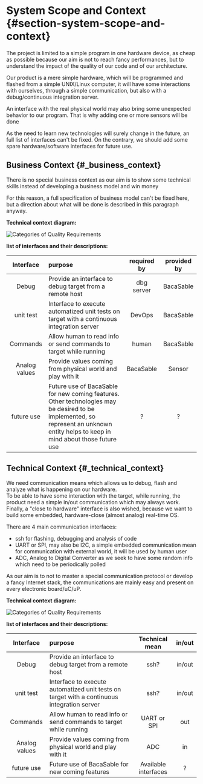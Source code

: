 # System Scope and Context {#section-system-scope-and-context}

The project is limited to a simple program in one hardware device, as cheap as possible because our aim is not to reach fancy performances, but to understand the impact of the quality of our code and of our architecture.

Our product is a mere simple hardware, which will be programmed and flashed from a simple UNIX/Linux computer, it will have some interactions with ourselves, through a simple communication, but also with a debug/continuous integration server.

An interface with the real physical world may also bring some unexpected behavior to our program. That is why adding one or more sensors will be done

As the need to learn new technologies will surely change in the future, an full list of interfaces can't be fixed. On the contrary, we should add some spare hardware/software interfaces for future use.

## Business Context {#_business_context}

There is no special business context as our aim is to show some technical skills instead of developing a business model and win money

For this reason, a full specification of business model can't be fixed here, but a direction about what will be done is described in this paragraph anyway.

**Technical context diagram:**  

![Categories of Quality
Requirements](images/Business_context.png)

**list of interfaces and their descriptions:**  

|Interface| purpose | required by | provided by |
|:-:|:-|:-:|:-:|
|Debug | Provide an interface to debug target from a remote host | dbg server | BacaSable |
|unit test | Interface to execute automatized unit tests on target with a continuous integration server | DevOps | BacaSable |
| Commands | Allow human to read info or send commands to target while running | human | BacaSable |
| Analog values | Provide values coming from physical world and play with it | BacaSable | Sensor |
| future use | Future use of BacaSable for new coming features. Other technologies may be desired to be implemented, so represent an unknown entity helps to keep in mind about those future use | ? | ? |


## Technical Context {#_technical_context}

We need communication means which allows us to debug, flash and analyze what is happening on our hardware.  
To be able to have some interaction with the target, while running, the product need a simple in/out communication which may always work.  
Finally, a "close to hardware" interface is also wished, because we want to build some embedded, hardware-close (almost analog) real-time OS.


There are 4 main communication interfaces:
 - ssh for flashing, debugging and analysis of code
 - UART or SPI, may also be I2C, a simple embedded communication mean for communication with external world, it will be used by human user
 - ADC, Analog to Digital Converter as we seek to have some random info which need to be periodically polled

As our aim is to not to master a special communication protocol or develop a fancy Internet stack, the communications are mainly easy and present on every electronic board/uC/uP.


**Technical context diagram:**  

![Categories of Quality
Requirements](images/Technical_context.png)


**list of interfaces and their descriptions:**  

|Interface| purpose | Technical mean | in/out |
|:-:|:-|:-:|:-:|
|Debug | Provide an interface to debug target from a remote host | ssh? | in/out |
|unit test | Interface to execute automatized unit tests on target with a continuous integration server |  ssh? | in/out |
| Commands | Allow human to read info or send commands to target while running | UART or SPI | out |
| Analog values | Provide values coming from physical world and play with it | ADC | in |
| future use | Future use of BacaSable for new coming features | Available interfaces | ? |
